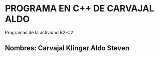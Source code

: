 # PROGRAMA EN C++ DE CARVAJAL ALDO 
Programas de la actividad B2-C2
## Nombres: Carvajal Klinger Aldo Steven
